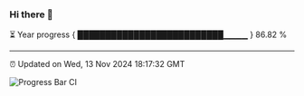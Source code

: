 ### Hi there 👋

⏳ Year progress { ██████████████████████████▁▁▁▁ } 86.82 %

---

⏰ Updated on Wed, 13 Nov 2024 18:17:32 GMT

![Progress Bar CI](https://github.com/liununu/liununu/workflows/Progress%20Bar%20CI/badge.svg)
